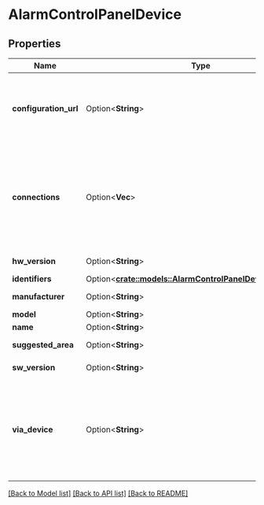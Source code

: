 # AlarmControlPanelDevice

## Properties

Name | Type | Description | Notes
------------ | ------------- | ------------- | -------------
**configuration_url** | Option<**String**> | A link to the webpage that can manage the configuration of this device. Can be either an `http://`, `https://` or an internal `homeassistant://` URL. | [optional]
**connections** | Option<**Vec<String>**> | A list of connections of the device to the outside world as a list of tuples `[connection_type, connection_identifier]`. For example the MAC address of a network interface: `\"connections\": [[\"mac\", \"02:5b:26:a8:dc:12\"]]`. | [optional]
**hw_version** | Option<**String**> | The hardware version of the device. | [optional]
**identifiers** | Option<[**crate::models::AlarmControlPanelDeviceIdentifiers**](AlarmControlPanel_device_identifiers.md)> |  | [optional]
**manufacturer** | Option<**String**> | The manufacturer of the device. | [optional]
**model** | Option<**String**> | The model of the device. | [optional]
**name** | Option<**String**> | The name of the device. | [optional]
**suggested_area** | Option<**String**> | Suggest an area if the device isn’t in one yet. | [optional]
**sw_version** | Option<**String**> | The firmware version of the device. | [optional]
**via_device** | Option<**String**> | Identifier of a device that routes messages between this device and Home Assistant. Examples of such devices are hubs, or parent devices of a sub-device. This is used to show device topology in Home Assistant. | [optional]

[[Back to Model list]](../README.md#documentation-for-models) [[Back to API list]](../README.md#documentation-for-api-endpoints) [[Back to README]](../README.md)


